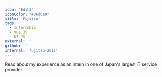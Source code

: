 ```yaml
---
icon: "Edit3"
iconColor: "#06d6a0"
title: 'Fujitsu'
tags:
  - Internship
  - Vue.JS
  - D3.JS
external: ''
github: ''
internal: 'fujitsu-2019'
---
```



Read about my experience as an intern in one of Japan's largest IT service provider.